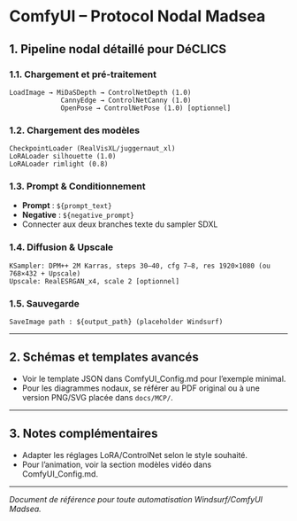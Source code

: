 # ComfyUI – Protocol Nodal Madsea

## 1. Pipeline nodal détaillé pour DéCLICS

### 1.1. Chargement et pré-traitement

```
LoadImage → MiDaSDepth → ControlNetDepth (1.0)
             CannyEdge → ControlNetCanny (1.0)
             OpenPose → ControlNetPose (1.0) [optionnel]
```

### 1.2. Chargement des modèles

```
CheckpointLoader (RealVisXL/juggernaut_xl)
LoRALoader silhouette (1.0)
LoRALoader rimlight (0.8)
```

### 1.3. Prompt & Conditionnement

- **Prompt** : `${prompt_text}`
- **Negative** : `${negative_prompt}`
- Connecter aux deux branches texte du sampler SDXL

### 1.4. Diffusion & Upscale

```
KSampler: DPM++ 2M Karras, steps 30–40, cfg 7–8, res 1920×1080 (ou 768×432 + Upscale)
Upscale: RealESRGAN_x4, scale 2 [optionnel]
```

### 1.5. Sauvegarde

```
SaveImage path : ${output_path} (placeholder Windsurf)
```

---

## 2. Schémas et templates avancés

- Voir le template JSON dans ComfyUI_Config.md pour l’exemple minimal.
- Pour les diagrammes nodaux, se référer au PDF original ou à une version PNG/SVG placée dans `docs/MCP/`.

---

## 3. Notes complémentaires

- Adapter les réglages LoRA/ControlNet selon le style souhaité.
- Pour l’animation, voir la section modèles vidéo dans ComfyUI_Config.md.

---

*Document de référence pour toute automatisation Windsurf/ComfyUI Madsea.*
